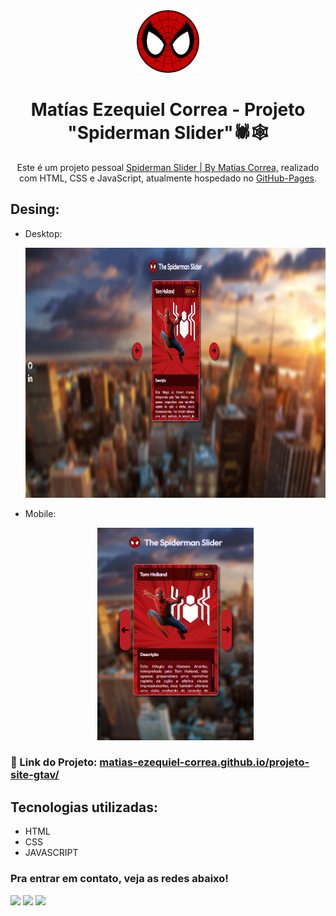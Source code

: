 <div align="center">
  <img alt="Logo" src="./src/imagens/spider-logo.png" width="100" />
</div>
<h1 align="center">
  Matías Ezequiel Correa - Projeto "Spiderman Slider"🕷🕸
</h1>
<p align="center">
  Este é um projeto pessoal <a href="https://matias-ezequiel-correa.github.io/projeto-site-gtav/" target="_blank">Spiderman Slider | By Matías Correa,</a> realizado com HTML, CSS e JavaScript, atualmente hospedado no <a href="https://github.com/matias-ezequiel-correa">GitHub-Pages</a>.
</p>

## Desing: 
* Desktop:
[<p align="center"><img height="400em" src="./src/design/desktop-design.png" alt="Projeto Spiderman Slider - Versão Desktop">](https://matias-ezequiel-correa.github.io/projeto-site-gtav/)<p>

* Mobile:
[<p align="center"><img width=250 src="./src/design/projeto-spiderman-slider.png" alt="Projeto  Spiderman Slider - Versão Mobile">](https://matias-ezequiel-correa.github.io/projeto-site-gtav/)<p>

### 🔗 Link do Projeto: <a href="https://matias-ezequiel-correa.github.io/projeto-site-gtav/" target="_blank">matias-ezequiel-correa.github.io/projeto-site-gtav/</a>

## Tecnologias utilizadas:

 * HTML
 * CSS
 * JAVASCRIPT

 ### Pra entrar em contato, veja as redes abaixo!
 
<div> 
  <a href="https://instagram.com/maticorrea10" target="_blank"><img src="https://img.shields.io/badge/-Instagram-%23E4405F?style=for-the-badge&logo=instagram&logoColor=white" target="_blank"></a>
  <a href = "https://matiasecorrea19@gmail.com"><img src="https://img.shields.io/badge/-Gmail-%23333?style=for-the-badge&logo=gmail&logoColor=white" target="_blank"></a>
  <a href="https://www.linkedin.com/in/matías-ezequiel-correa" target="_blank"><img src="https://img.shields.io/badge/-LinkedIn-%230077B5?style=for-the-badge&logo=linkedin&logoColor=white" target="_blank"></a> 
</div>
